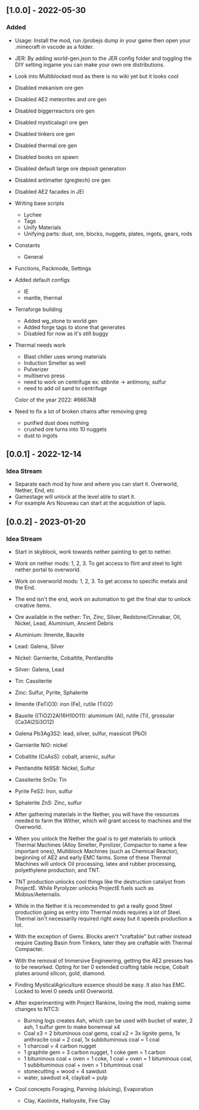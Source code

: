 ## [1.0.0] - 2022-05-30

### Added
- Usage:  Install the mod, run /probejs dump in your game then open your .minecraft in vscode as a folder.
- JER: By adding world-gen.json to the JER config folder and toggling the DIY setting ingame you can make your own ore distributions.
- Look into Multiblocked mod as there is no wiki yet but it looks cool

- Disabled mekanism ore gen
- Disabled AE2 meteorites and ore gen
- Disabled biggerreactors ore gen
- Disabled mysticalagri ore gen
- Disabled tinkers ore gen
- Disabled thermal ore gen
- Disabled books on spawn
- Disabled default large ore deposit generation
- Disabled antimatter (gregtech) ore gen
- Disabled AE2 facades in JEI
- Writing base scripts
    - Lychee
    - Tags
    - Unify Materials
    - Unifying parts: dust, ore, blocks, nuggets, plates, ingots, gears, rods
- Constants
    - General
- Functions, Packmode, Settings
- Added default configs
    - IE
    - mantle, thermal
- Terraforge building
    - Added wg_stone to world gen
    - Added forge tags to stone that generates
    - Disabled for now as it's still buggy
- Thermal needs work
    - Blast chiller uses wrong materials
    - Induction Smelter as well
    - Pulverizer
    - multiservo press
    - need to work on centrifuge ex: stibnite -> antimony, sulfur
    - need to add oil sand to centrifuge

    Color of the year 2022:
    #6667AB
    
- Need to fix a lot of broken chains after removing greg
    - purified dust does nothing
    - crushed ore turns into 10 nuggets
    - dust to ingots



## [0.0.1] - 2022-12-14

### Idea Stream

- Separate each mod by how and where you can start it. Overworld, Nether, End, etc
- Gamestage will unlock at the level able to start it.
- For example Ars Nouveau can start at the acquisition of lapis.


## [0.0.2] - 2023-01-20

### Idea Stream

- Start in skyblock, work towards nether painting to get to nether.
- Work on nether mods: 1, 2, 3. To get access to flint and steel to light nether portal to overworld.
- Work on overworld mods: 1, 2, 3. To get access to specific metals and the End.
- The end isn't the end, work on automation to get the final star to unlock creative items.

- Ore available in the nether: Tin, Zinc, Silver, Redstone/Cinnabar, Oil, Nickel, Lead, Aluminium, Ancient Debris
- Aluminium: Ilmenite, Bauxite
- Lead: Galena, Silver
- Nickel: Garnierite, Cobaltite, Pentlandite
- Silver: Galena, Lead
- Tin: Cassiterite
- Zinc: Sulfur, Pyrite, Sphalerite

- Ilmenite (FeTiO3): iron (Fe), rutile (TiO2)
- Bauxite ((TiO2)2Al16H10O11): aluminium (Al), rutile (Ti), grossular (Ca3Al2Si3O12)
- Galena Pb3Ag3S2: lead, silver, sulfur, massicot (PbO)
- Garnierite NiO: nickel
- Cobaltite (CoAsS): cobalt, arsenic, sulfur
- Pentlandite Ni9S8: Nickel, Sulfur
- Cassiterite SnOs: Tin
- Pyrite FeS2: Iron, sulfur
- Sphalerite ZnS: Zinc, sulfur

- After gathering materials in the Nether, you will have the resources needed to farm the Wither, which will grant access to machines and the Overworld.
- When you unlock the Nether the goal is to get materials to unlock Thermal Machines (Alloy Smelter, Pyrolizer, Compactor to name a few important ones), Multiblock Machines (such as Chemical Reactor), beginning of AE2 and early EMC farms. Some of these Thermal Machines will unlock Oil processing, latex and rubber processing, polyethylene production, and TNT.
- TNT production unlocks cool things like the destruction catalyst from ProjectE. While Pyrolyzer unlocks ProjectE fuels such as Mobius/Aeternalis.
- While in the Nether it is recommended to get a really good Steel production going as entry into Thermal mods requires a lot of Steel. Thermal isn't necessarily required right away but it speeds production a lot.
- With the exception of Gems. Blocks aren't "craftable" but rather instead require Casting Basin from Tinkers, later they are craftable with Thermal Compacter.
- With the removal of Immersive Engineering, getting the AE2 presses has to be reworked. Opting for tier 0 extended crafting table recipe, Cobalt plates around silicon, gold, diamond.
- Finding MysticalAgriculture essence should be easy. It also has EMC. Locked to level 0 seeds until Overworld.

- After experimenting with Project Rankine, loving the mod, making some changes to NTC3:
    - Burning logs creates Ash, which can be used with bucket of water, 2 ash, 1 sulfur gem to make bonemeal x4
    - Coal x3 = 2 bituminous coal gems, coal x2 = 3x lignite gems, 1x anthracite coal = 2 coal, 1x subbituminous coal = 1 coal
    - 1 charcoal = 4 carbon nugget
    - 1 graphite gem = 3 carbon nugget, 1 coke gem = 1 carbon
    - 1 bituminous coal + oven = 1 coke, 1 coal + oven = 1 bituminous coal, 1 subbituminous coal + oven = 1 bituminous coal
    - stonecutting + wood = 4 sawdust
    - water, sawdust x4, clayball = pulp
- Cool concepts Foraging, Panning (sluicing), Evaporation
    - Clay, Kaolinite, Halloysite, Fire Clay